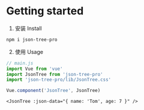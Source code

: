# Getting started

1. 安装 Install
  ```bash
  npm i json-tree-pro
  ```

2. 使用 Usage
  ```js
  // main.js
  import Vue from 'vue'
  import JsonTree from 'json-tree-pro'
  import 'json-tree-pro/lib/JsonTree.css'

  Vue.component('JsonTree', JsonTree)
  ```

  ```vue
  <JsonTree :json-data="{ name: 'Tom', age: 7 }" />
  ```
